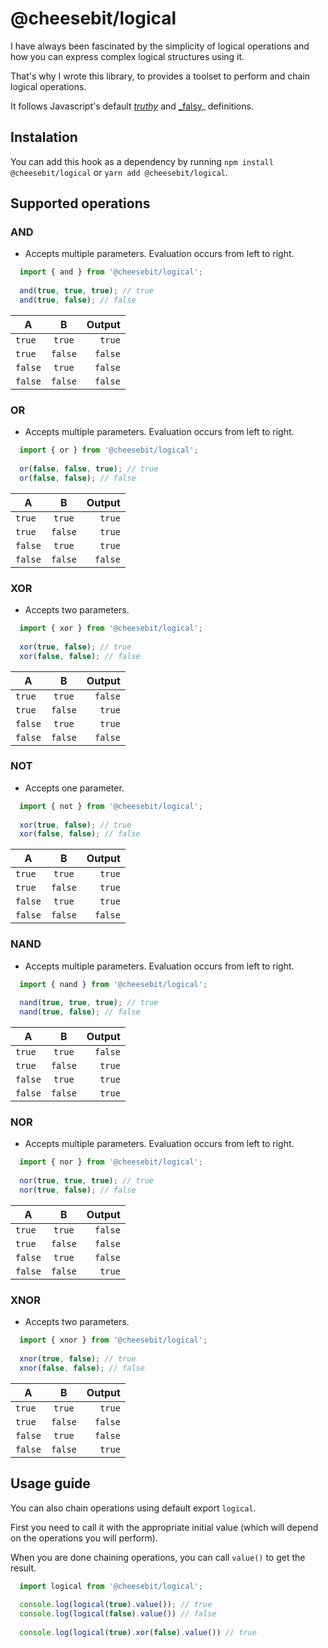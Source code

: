 # @cheesebit/logical

I have always been fascinated by the simplicity of logical operations and how you can express complex logical structures using it.

That's why I wrote this library, to provides a toolset to perform and chain logical operations.

It follows Javascript's default [_truthy_](https://developer.mozilla.org/en-US/docs/Glossary/Truthy) and [_falsy](https://developer.mozilla.org/en-US/docs/Glossary/Falsy)_ definitions.

## Instalation

You can add this hook as a dependency by running `npm install @cheesebit/logical` or `yarn add @cheesebit/logical`.

## Supported operations

### AND

* Accepts multiple parameters. Evaluation occurs from left to right.

```js
  import { and } from '@cheesebit/logical';
  
  and(true, true, true); // true
  and(true, false); // false
```

| A       | B       | Output   |
| ------- |:-------:| --------:|
| `true`  | `true`  | `true`   |
| `true`  | `false` | `false`  |
| `false` | `true`  | `false`  |
| `false` | `false` | `false`  |

### OR


* Accepts multiple parameters. Evaluation occurs from left to right.

```js
  import { or } from '@cheesebit/logical';
  
  or(false, false, true); // true
  or(false, false); // false
```

| A       | B       | Output   |
| ------- |:-------:| --------:|
| `true`  | `true`  | `true`   |
| `true`  | `false` | `true`   |
| `false` | `true`  | `true`   |
| `false` | `false` | `false`  |


### XOR

* Accepts two parameters.

```js
  import { xor } from '@cheesebit/logical';
  
  xor(true, false); // true
  xor(false, false); // false
```

| A       | B       | Output   |
| ------- |:-------:| --------:|
| `true`  | `true`  | `false`  |
| `true`  | `false` | `true`   |
| `false` | `true`  | `true`   |
| `false` | `false` | `false`  |


### NOT

* Accepts one parameter.

```js
  import { not } from '@cheesebit/logical';
  
  xor(true, false); // true
  xor(false, false); // false
```

| A       | B       | Output   |
| ------- |:-------:| --------:|
| `true`  | `true`  | `true`   |
| `true`  | `false` | `true`   |
| `false` | `true`  | `true`   |
| `false` | `false` | `false`  |

### NAND


* Accepts multiple parameters. Evaluation occurs from left to right.

```js
  import { nand } from '@cheesebit/logical';
  
  nand(true, true, true); // true
  nand(true, false); // false
```

| A       | B       | Output   |
| ------- |:-------:| --------:|
| `true`  | `true`  | `false`  |
| `true`  | `false` | `true`   |
| `false` | `true`  | `true`   |
| `false` | `false` | `true`   |

### NOR


* Accepts multiple parameters. Evaluation occurs from left to right.

```js
  import { nor } from '@cheesebit/logical';
  
  nor(true, true, true); // true
  nor(true, false); // false
```

| A       | B       | Output   |
| ------- |:-------:| --------:|
| `true`  | `true`  | `false`  |
| `true`  | `false` | `false`  |
| `false` | `true`  | `false`  |
| `false` | `false` | `true`   |


### XNOR


* Accepts two parameters.

```js
  import { xnor } from '@cheesebit/logical';
  
  xnor(true, false); // true
  xnor(false, false); // false
```

| A       | B       | Output   |
| ------- |:-------:| --------:|
| `true`  | `true`  | `true`   |
| `true`  | `false` | `false`  |
| `false` | `true`  | `false`  |
| `false` | `false` | `true`   |

## Usage guide

You can also chain operations using default export `logical`.

First you need to call it with the appropriate initial value (which will depend on the operations you will perform).

When you are done chaining operations, you can call `value()` to get the result.


```js
  import logical from '@cheesebit/logical';
  
  console.log(logical(true).value()); // true
  console.log(logical(false).value()) // false
  
  console.log(logical(true).xor(false).value()) // true
  
```
